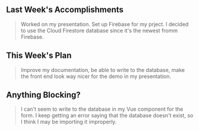 ## Last Week's Accomplishments

> Worked on my presentation. Set up Firebase for my prject. I decided to use the Cloud Firestore database since it's the newest fromm Firebase.


## This Week's Plan

> Improve my documentation, be able to write to the database, make the front end look way nicer for the demo in my presentation.

## Anything Blocking?

> I can't seem to write to the database in my Vue component for the form. I keep getting an error saying that the database doesn't exist, so I think I may be importing it improperly.